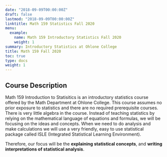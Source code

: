 ```yaml
---
date: "2018-09-09T00:00:00Z"
draft: false
lastmod: "2018-09-09T00:00:00Z"
linktitle: Math 159 Statistics Fall 2020
menu:
  example:
    name: Math 159 Introductory Statistics Fall 2020
    weight: 1
summary: Introductory Statistics at Ohlone College
title: Math 159 Fall 2020
toc: true
type: docs
weight: 1
---
```


## Course Description
Math 159 Introduction to Statisitics is an introductory statistics course offered by the Math Department at Ohlone College.  This course assumes no prior exposure to statistics and there are no required prerequisite courses.  There is very little algebra in the course.  Instead of teaching statistics by relying on the mathematical language of equations and formulas, we will be focusing on the ideas and concepts.  When we need to do analysis and make calculations we will use a very friendly, easy to use statistical package called ISLE (Integrated Statistical Learning Environment).    

Therefore, our focus will be the **explaining statistical concepts**, and **writing interpretations of statistical analysis**.
